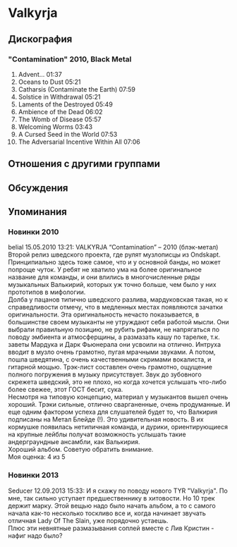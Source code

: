# Valkyrja



## Дискография

### "Contamination" 2010, Black Metal

1. Advent... 01:37  
2. Oceans to Dust 05:21  
3. Catharsis (Contaminate the Earth) 07:59  
4. Solstice in Withdrawal 05:21  
5. Laments of the Destroyed 05:49  
6. Ambience of the Dead 06:02  
7. The Womb of Disease 05:57  
8. Welcoming Worms 03:43  
9. A Cursed Seed in the World 07:53  
10. The Adversarial Incentive Within All 07:06 


## Отношения с другими группами


## Обсуждения


## Упоминания

### Новинки 2010

belial 15.05.2010 13:21:
VALKYRJA “Contamination” – 2010 (блэк-метал)<BR>Второй релиз шведского проекта, где рулят музлописцы из Ondskapt. Принципиально здесь тоже самое, что и у основной банды, но может попроще чуток. У ребят не хватило ума на более оригинальное название для команды, и они влились в многочисленные ряды музыкальных Валькирий, которых уж точно больше, чем было у них прототипов в мифологии.  <BR>Долба у пацанов типично шведского разлива, мардуковская такая, но к справедливости отмечу, что в медленных местах появляются зачатки оригинальности. Эта оригинальность нечасто показывается, в большинстве своем музыканты не утруждают себя работой мысли. Они выбрали правильную позицию, не рубить рифами, не напрягаться по поводу эмбиента и атмосферщины, а размазать кашу по тарелке, т.к. заветы Мардука и Дарк Фьюнерала они усвоили на отлично. Интруха вводит в музло очень грамотно, пугая мрачными звуками. А потом, пошла шведятина, с очень качественными скримами вокалиста, и гитарной мощью. Трэк-лист составлен очень грамотно, ощущение полного погружения в музыку присутствует. Звук до зубовного скрежета шведский, это не плохо, но когда хочется услышать что-либо более свежее, этот ГОСТ бесит, сука. <BR>Несмотря на типовую концепцию, материал у музыкантов вышел очень хороший. Трэки сильные, отлично сварганенные, очень продуманные. И еще одним фактором успеха для слушателей будет то, что Валкирия подписаны на Метал Блейде (!). Это удивительная новость. В их кормушке появилась нетипичная команда, и дурики, ориентирующиеся на крупные лейблы получат возможность услышать такие андерграундные ансамбли, как Валькирия. <BR>Хороший альбом. Советую обратить внимание.<BR>Моя оценка: 4 из 5   <BR>

### Новинки 2013

Seducer 12.09.2013 15:33:
И я скажу по поводу нового TYR "Valkyrja". По мне, так сильно уступает предшественнику в хитовости. Но 10 трек держит марку. Этой вещью надо было начать альбом, а то с самого начала как-то несколько тоскливо все и, когда начинает звучать отличная Lady Of The Slain, уже порядочно устаешь.<BR>Плюс эти невнятные размазывания соплей вместе с Лив Кристин - нафиг надо было?

